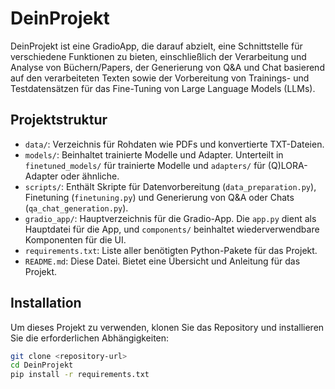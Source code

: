 # DeinProjekt

DeinProjekt ist eine GradioApp, die darauf abzielt, eine Schnittstelle für verschiedene Funktionen zu bieten, einschließlich der Verarbeitung und Analyse von Büchern/Papers, der Generierung von Q&A und Chat basierend auf den verarbeiteten Texten sowie der Vorbereitung von Trainings- und Testdatensätzen für das Fine-Tuning von Large Language Models (LLMs).

## Projektstruktur

- `data/`: Verzeichnis für Rohdaten wie PDFs und konvertierte TXT-Dateien.
- `models/`: Beinhaltet trainierte Modelle und Adapter. Unterteilt in `finetuned_models/` für trainierte Modelle und `adapters/` für (Q)LORA-Adapter oder ähnliche.
- `scripts/`: Enthält Skripte für Datenvorbereitung (`data_preparation.py`), Finetuning (`finetuning.py`) und Generierung von Q&A oder Chats (`qa_chat_generation.py`).
- `gradio_app/`: Hauptverzeichnis für die Gradio-App. Die `app.py` dient als Hauptdatei für die App, und `components/` beinhaltet wiederverwendbare Komponenten für die UI.
- `requirements.txt`: Liste aller benötigten Python-Pakete für das Projekt.
- `README.md`: Diese Datei. Bietet eine Übersicht und Anleitung für das Projekt.

## Installation

Um dieses Projekt zu verwenden, klonen Sie das Repository und installieren Sie die erforderlichen Abhängigkeiten:

```bash
git clone <repository-url>
cd DeinProjekt
pip install -r requirements.txt
